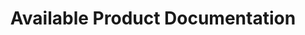 ---
publish: false
title: Available Product Documentation
layout: list-products.html
products:
  - title: EMDK For Android
    description: Java sample projects using EMDK API's, Data Capture, Profile Manager, etc.
    url: /emdk-for-android/4-0/guide/about
    image: /images/products/emdk-for-android.png
    btn-text: Latest Docs
    versions:
      - url: emdk-for-android/4-0/guide/about/
        menu: "4.0"
        
  - title: EMDK For Xamarin
    description: Use C# API's like Data Capture, Profile Manager to build Android applications for Zebra Devices.
    url: /emdk-for-xamarin/1-0/guide/about
    btn-text: Latest Docs
    image: /images/products/emdk-for-xamarin.jpg
    versions:
      - url: emdk-for-xamarin/1-0/guide/about/
        menu: "1.0"
        
  - title: StageNow
    description: The easy way to stage Zebra Technologies' Android-based mobile computers.
    url: /stagenow/2-2/about
    btn-text: Latest Guides
    image: /images/products/stagenow.png

---